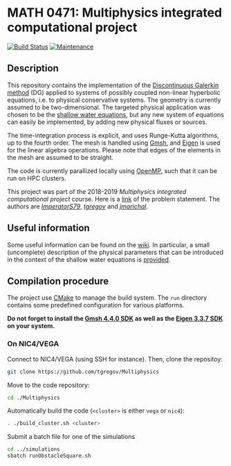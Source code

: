 # MATH 0471: Multiphysics integrated computational project 
 [![Build Status](https://travis-ci.org/tgregov/Multiphysics.svg?branch=master)](https://travis-ci.org/tgregov/Multiphysics) [![Maintenance](https://img.shields.io/badge/Version-1.1.1-e67e22.svg)](https://github.com/tgregov/Multiphysics/releases/tag/1.1.1) 
 
## Description
This repository contains the implementation of the [Discontinuous Galerkin method](https://en.wikipedia.org/wiki/Discontinuous_Galerkin_method) (DG) applied to systems of possibly coupled non-linear hyperbolic equations, i.e. to physical conservative systems. The geometry is currently assumed to be two-dimensional. The targeted physical application was chosen to be the [shallow water equations](https://en.wikipedia.org/wiki/Shallow_water_equations), but any new system of equations can easily be implemented, by adding new physical fluxes or sources.
 
The time-integration process is explicit, and uses Runge-Kutta algorithms, up to the fourth order. The mesh is handled using [Gmsh](http://gmsh.info/), and [Eigen](http://eigen.tuxfamily.org/index.php?title=Main_Page) is used for the linear algebra operations. Please note that edges of the elements in the mesh are assumed to be straight.

The code is currently parallized locally using [OpenMP](https://www.openmp.org/), such that it can be run on HPC clusters.
 
This project was part of the 2018-2019 *Multiphysics integrated computational project* course. Here is a [link](http://www.montefiore.ulg.ac.be/~geuzaine/MATH0471/enonce2019.pdf) of the problem statement. The authors are [*ImperatorS79*](https://github.com/ImperatorS79), [*tgregov*](https://github.com/tgregov/) and [*jmarichal*](https://github.com/jmarichal).

## Useful information
Some useful information can be found on the [wiki](https://github.com/tgregov/Multiphysics/wiki). In particular, a small (uncomplete) description of the physical parameters that can be introduced in the context of the shallow water equations is [provided](https://github.com/tgregov/Multiphysics/wiki/How-to-change-the-simulation-parameters-%3F).

## Compilation procedure
The project use [CMake](https://cmake.org/) to manage the build system. The `run` directory contains some predefined configuration for various platforms.

**Do not forget to install the [Gmsh 4.4.0 SDK](http://gmsh.info/) as well as the [Eigen 3.3.7 SDK](http://eigen.tuxfamily.org/index.php?title=Main_Page) on your system.**

### On NIC4/VEGA
Connect to NIC4/VEGA (using SSH for instance). Then, clone the repositoy: 
```bash
git clone https://github.com/tgregov/Multiphysics
```
Move to the code repository:
```bash
cd ./Multiphysics
```
Automatically build the code (`<cluster>` is either `vega` or `nic4`):
```bash
. ./build_cluster.sh <cluster>
```
Submit a batch file for one of the simulations
```bash
cd ../simulations
sbatch runObstacleSquare.sh
```
